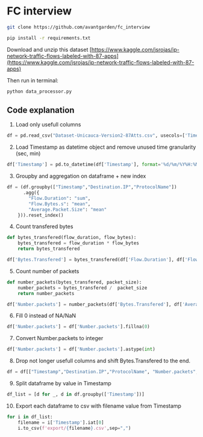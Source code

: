 # FC interview

```sh
git clone https://github.com/avantgarden/fc_interview
```
```sh
pip install -r requirements.txt
```
Download and unzip this dataset [https://www.kaggle.com/jsrojas/ip-network-traffic-flows-labeled-with-87-apps](https://www.kaggle.com/jsrojas/ip-network-traffic-flows-labeled-with-87-apps) 

Then run in terminal:

```python
python data_processor.py 
```

## Code explanation

1. Load only usefull columns
```python
df = pd.read_csv("Dataset-Unicauca-Version2-87Atts.csv", usecols=['Timestamp', 'Destination.IP', 'Flow.Bytes.s','Average.Packet.Size','Flow.Duration','ProtocolName'])
```

2. Load Timestamp as datetime object and remove unused time granularity (sec, min)
```python
df['Timestamp'] = pd.to_datetime(df['Timestamp'], format='%d/%m/%Y%H:%M:%S').apply(lambda t: t.replace(minute=0, second=0))
```

3. Groupby and aggregation on dataframe + new index
```python  
df = (df.groupby(["Timestamp","Destination.IP","ProtocolName"])
      .agg({
        "Flow.Duration": "sum",
        "Flow.Bytes.s": "mean",
        "Average.Packet.Size": "mean"      
    })).reset_index()
```

4. Count transfered bytes
```python
def bytes_transfered(flow_duration, flow_bytes):
    bytes_transfered = flow_duration * flow_bytes
    return bytes_transfered

df['Bytes.Transfered'] = bytes_transfered(df['Flow.Duration'], df['Flow.Bytes.s'])
```

5. Count number of packets
```python
def number_packets(bytes_transfered, packet_size):
    number_packets = bytes_transfered /  packet_size
    return number_packets

df['Number.packets'] = number_packets(df['Bytes.Transfered'], df['Average.Packet.Size'])
```

6. Fill 0 instead of NA/NaN
```python
df['Number.packets'] = df['Number.packets'].fillna(0)
```

7. Convert Number.packets to integer
```python
df['Number.packets'] = df['Number.packets'].astype(int)
```

8. Drop not longer usefull columns and shift Bytes.Transfered to the end.
```python
df = df[["Timestamp","Destination.IP","ProtocolName", "Number.packets", "Bytes.Transfered"]]
```

9. Split dataframe by value in Timestamp
```python
df_list = [d for _, d in df.groupby(['Timestamp'])]
```

10. Export each dataframe to csv with filename value from Timestamp
```python
for i in df_list:
    filename = i['Timestamp'].iat[0]
    i.to_csv(f'export/{filename}.csv',sep=",")
```